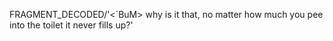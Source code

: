 FRAGMENT_DECODED/'<`BuM> why is it that, no matter how much you pee into the toilet it never fills up?'
